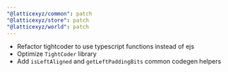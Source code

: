 ```yaml
---
"@latticexyz/common": patch
"@latticexyz/store": patch
"@latticexyz/world": patch
---
```


- Refactor tightcoder to use typescript functions instead of ejs
- Optimize `TightCoder` library
- Add `isLeftAligned` and `getLeftPaddingBits` common codegen helpers
